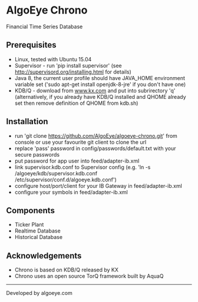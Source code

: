 # AlgoEye Chrono
Financial Time Series Database


## Prerequisites
- Linux, tested with Ubuntu 15.04
- Supervisor - run 'pip install supervisor' (see http://supervisord.org/installing.html for details)
- Java 8, the current user profile should have JAVA_HOME environment variable set ('sudo apt-get install openjdk-8-jre' if you don't have one)
- KDB/Q - download from www.kx.com and put into subrirectory 'q' (alternatively, if you already have KDB/Q installed and QHOME already set then remove definition of QHOME from kdb.sh)

## Installation
- run 'git clone https://github.com/AlgoEye/algoeye-chrono.git' from console or use your favourite git client to clone the url
- replace 'pass' password in config/passwords/default.txt with your secure passwords
- put password for app user into feed/adapter-ib.xml
- link supervisor.kdb.conf to Supervisor config (e.g. 'ln -s /algoeye/kdb/supervisor.kdb.conf /etc/supervisor/conf.d/algoeye.kdb.conf')
- configure host/port/client for your IB Gateway in feed/adapter-ib.xml
- configure your symbols in feed/adapter-ib.xml

## Components
- Ticker Plant
- Realtime Database
- Historical Database

## Acknowledgements
- Chrono is based on KDB/Q released by KX
- Chrono uses an open source TorQ framework built by AquaQ


*****
Developed by algoeye.com


